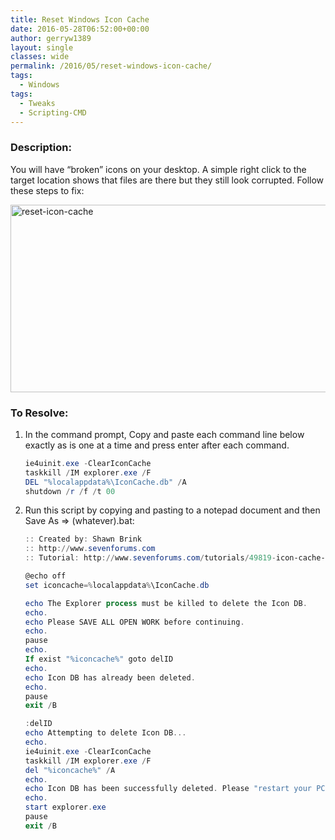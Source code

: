 ```yaml
---
title: Reset Windows Icon Cache
date: 2016-05-28T06:52:00+00:00
author: gerryw1389
layout: single
classes: wide
permalink: /2016/05/reset-windows-icon-cache/
tags:
  - Windows
tags:
  - Tweaks
  - Scripting-CMD
---
```

<!--more-->

### Description:

You will have &#8220;broken&#8221; icons on your desktop. A simple right click to the target location shows that files are there but they still look corrupted. Follow these steps to fix:

  <img class="alignnone size-full wp-image-690" src="https://automationadmin.com/assets/images/uploads/2016/09/reset-icon-cache.png" alt="reset-icon-cache" width="658" height="300" srcset="https://automationadmin.com/assets/images/uploads/2016/09/reset-icon-cache.png 658w, https://automationadmin.com/assets/images/uploads/2016/09/reset-icon-cache-300x137.png 300w" sizes="(max-width: 658px) 100vw, 658px" />

### To Resolve:

1. In the command prompt, Copy and paste each command line below exactly as is one at a time and press enter after each command.

   ```powershell
   ie4uinit.exe -ClearIconCache
   taskkill /IM explorer.exe /F
   DEL "%localappdata%\IconCache.db" /A
   shutdown /r /f /t 00
   ```

2. Run this script by copying and pasting to a notepad document and then Save As => (whatever).bat:

   ```powershell
   :: Created by: Shawn Brink
   :: http://www.sevenforums.com
   :: Tutorial: http://www.sevenforums.com/tutorials/49819-icon-cache-rebuild.html

   @echo off
   set iconcache=%localappdata%\IconCache.db

   echo The Explorer process must be killed to delete the Icon DB.
   echo.
   echo Please SAVE ALL OPEN WORK before continuing.
   echo.
   pause
   echo.
   If exist "%iconcache%" goto delID
   echo.
   echo Icon DB has already been deleted.
   echo.
   pause
   exit /B

   :delID
   echo Attempting to delete Icon DB...
   echo.
   ie4uinit.exe -ClearIconCache
   taskkill /IM explorer.exe /F
   del "%iconcache%" /A
   echo.
   echo Icon DB has been successfully deleted. Please "restart your PC" now to rebuild your icon cache.
   echo.
   start explorer.exe
   pause
   exit /B
   ```
